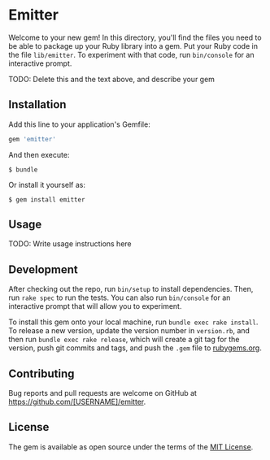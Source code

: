 # Emitter

Welcome to your new gem! In this directory, you'll find the files you need to be able to package up your Ruby library into a gem. Put your Ruby code in the file `lib/emitter`. To experiment with that code, run `bin/console` for an interactive prompt.

TODO: Delete this and the text above, and describe your gem

## Installation

Add this line to your application's Gemfile:

```ruby
gem 'emitter'
```

And then execute:

    $ bundle

Or install it yourself as:

    $ gem install emitter

## Usage

TODO: Write usage instructions here

## Development

After checking out the repo, run `bin/setup` to install dependencies. Then, run `rake spec` to run the tests. You can also run `bin/console` for an interactive prompt that will allow you to experiment.

To install this gem onto your local machine, run `bundle exec rake install`. To release a new version, update the version number in `version.rb`, and then run `bundle exec rake release`, which will create a git tag for the version, push git commits and tags, and push the `.gem` file to [rubygems.org](https://rubygems.org).

## Contributing

Bug reports and pull requests are welcome on GitHub at https://github.com/[USERNAME]/emitter.

## License

The gem is available as open source under the terms of the [MIT License](https://opensource.org/licenses/MIT).
